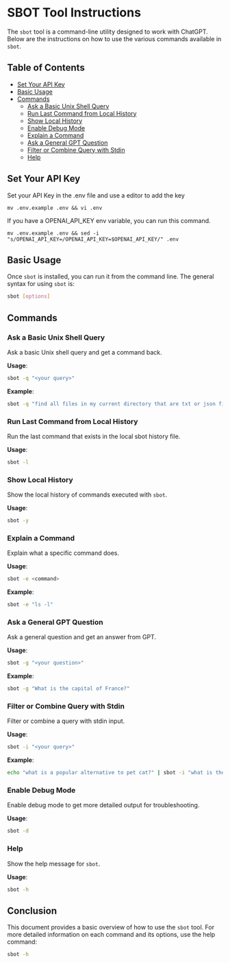 
# SBOT Tool Instructions

The `sbot` tool is a command-line utility designed to work with ChatGPT. Below are the instructions on how to use the various commands available in `sbot`.

## Table of Contents
- [Set Your API Key](#set-your-api-key)
- [Basic Usage](#basic-usage)
- [Commands](#commands)
  - [Ask a Basic Unix Shell Query](#ask-a-basic-unix-shell-query)
  - [Run Last Command from Local History](#run-last-command-from-local-history)
  - [Show Local History](#show-local-history)
  - [Enable Debug Mode](#enable-debug-mode)
  - [Explain a Command](#explain-a-command)
  - [Ask a General GPT Question](#ask-a-general-gpt-question)
  - [Filter or Combine Query with Stdin](#filter-or-combine-query-with-stdin)
  - [Help](#help)
 
  
## Set Your API Key
Set your API Key in the .env file and use a editor to add the key 
```
mv .env.example .env && vi .env
```

If you have a OPENAI_API_KEY env variable, you can run this command.

```
mv .env.example .env && sed -i "s/OPENAI_API_KEY=/OPENAI_API_KEY=$OPENAI_API_KEY/" .env
```

## Basic Usage

Once `sbot` is installed, you can run it from the command line. The general syntax for using `sbot` is:

```sh
sbot [options]
```

## Commands


### Ask a Basic Unix Shell Query

Ask a basic Unix shell query and get a command back.

**Usage**:
```sh
sbot -q "<your query>"
```

**Example**:
```sh
sbot -q "find all files in my current directory that are txt or json files"


```

### Run Last Command from Local History

Run the last command that exists in the local sbot history file.

**Usage**:
```sh
sbot -l
```

### Show Local History

Show the local history of commands executed with `sbot`.

**Usage**:
```sh
sbot -y
```
### Explain a Command

Explain what a specific command does.

**Usage**:
```sh
sbot -e <command>
```

**Example**:
```sh
sbot -e "ls -l"
```

### Ask a General GPT Question

Ask a general question and get an answer from GPT.

**Usage**:
```sh
sbot -g "<your question>"
```

**Example**:
```sh
sbot -g "What is the capital of France?"
```

### Filter or Combine Query with Stdin

Filter or combine a query with stdin input.

**Usage**:
```sh
sbot -i "<your query>"
```

**Example**:
```sh
echo "what is a popular alternative to pet cat?" | sbot -i "what is the history of this animal?"
```



### Enable Debug Mode

Enable debug mode to get more detailed output for troubleshooting.

**Usage**:
```sh
sbot -d
```

### Help

Show the help message for `sbot`.

**Usage**:
```sh
sbot -h
```

## Conclusion

This document provides a basic overview of how to use the `sbot` tool. For more detailed information on each command and its options, use the help command:

```sh
sbot -h
```
